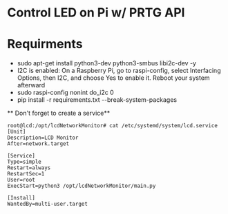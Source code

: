 # Control LED on Pi w/ PRTG API

# Requirments
- sudo apt-get install python3-dev python3-smbus libi2c-dev -y
- I2C is enabled: On a Raspberry Pi, go to raspi-config, select Interfacing Options, then I2C, and choose Yes to enable it. Reboot your system afterward
- sudo raspi-config nonint do_i2c 0
- pip install -r requirements.txt --break-system-packages


** Don't forget to create a service**

``` 
root@lcd:/opt/lcdNetworkMonitor# cat /etc/systemd/system/lcd.service
[Unit]
Description=LCD Monitor
After=network.target

[Service]
Type=simple
Restart=always
RestartSec=1
User=root
ExecStart=python3 /opt/lcdNetworkMonitor/main.py

[Install]
WantedBy=multi-user.target
```